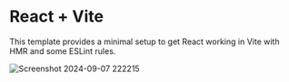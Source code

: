 # React + Vite

This template provides a minimal setup to get React working in Vite with HMR and some ESLint rules.

![Screenshot 2024-09-07 222215](https://github.com/user-attachments/assets/b3c8af77-5136-47eb-a776-a1417691fa48)
